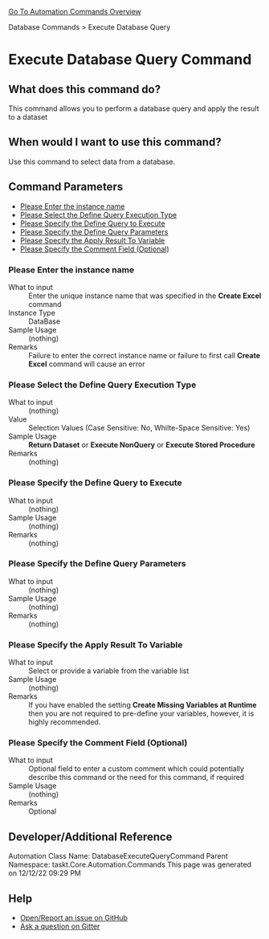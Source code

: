 <!--TITLE: Execute Database Query Command -->
<!-- SUBTITLE: a command in the Database Commands group. -->
[Go To Automation Commands Overview](/automation-commands.md)


Database Commands &gt; Execute Database Query


# Execute Database Query Command


## What does this command do?
This command allows you to perform a database query and apply the result to a dataset


## When would I want to use this command?
Use this command to select data from a database.


## Command Parameters
- [Please Enter the instance name](#param_0)
- [Please Select the Define Query Execution Type](#param_1)
- [Please Specify the Define Query to Execute](#param_2)
- [Please Specify the Define Query Parameters](#param_3)
- [Please Specify the Apply Result To Variable](#param_4)
- [Please Specify the Comment Field (Optional)](#param_5)


<a id="param_0"></a>
### Please Enter the instance name


<dl>
<dt>What to input</dt><dd>Enter the unique instance name that was specified in the <strong>Create Excel</strong> command</dd>
<dt>Instance Type</dt><dd>DataBase</dd>
<dt>Sample Usage</dt><dd>(nothing)</dd>
<dt>Remarks</dt><dd>Failure to enter the correct instance name or failure to first call <strong>Create Excel</strong> command will cause an error</dd>
</dl>




<a id="param_1"></a>
### Please Select the Define Query Execution Type


<dl>
<dt>What to input</dt><dd>(nothing)</dd>
<dt>Value</dt><dd>Selection Values (Case Sensitive: No, Whilte-Space Sensitive: Yes)</dd>
<dt>Sample Usage</dt><dd><strong>Return Dataset</strong> or  <strong>Execute NonQuery</strong> or  <strong>Execute Stored Procedure</strong></dd>
<dt>Remarks</dt><dd>(nothing)</dd>
</dl>




<a id="param_2"></a>
### Please Specify the Define Query to Execute


<dl>
<dt>What to input</dt><dd>(nothing)</dd>
<dt>Sample Usage</dt><dd>(nothing)</dd>
<dt>Remarks</dt><dd>(nothing)</dd>
</dl>




<a id="param_3"></a>
### Please Specify the Define Query Parameters


<dl>
<dt>What to input</dt><dd>(nothing)</dd>
<dt>Sample Usage</dt><dd>(nothing)</dd>
<dt>Remarks</dt><dd>(nothing)</dd>
</dl>




<a id="param_4"></a>
### Please Specify the Apply Result To Variable


<dl>
<dt>What to input</dt><dd>Select or provide a variable from the variable list</dd>
<dt>Sample Usage</dt><dd>(nothing)</dd>
<dt>Remarks</dt><dd>If you have enabled the setting <strong>Create Missing Variables at Runtime</strong> then you are not required to pre-define your variables, however, it is highly recommended.</dd>
</dl>




<a id="param_5"></a>
### Please Specify the Comment Field (Optional)


<dl>
<dt>What to input</dt><dd>Optional field to enter a custom comment which could potentially describe this command or the need for this command, if required</dd>
<dt>Sample Usage</dt><dd>(nothing)</dd>
<dt>Remarks</dt><dd>Optional</dd>
</dl>




## Developer/Additional Reference
Automation Class Name: DatabaseExecuteQueryCommand
Parent Namespace: taskt.Core.Automation.Commands
This page was generated on 12/12/22 09:29 PM


## Help
- [Open/Report an issue on GitHub](https://github.com/rcktrncn/taskt/issues/new)
- [Ask a question on Gitter](https://gitter.im/taskt-rpa/Lobby)
